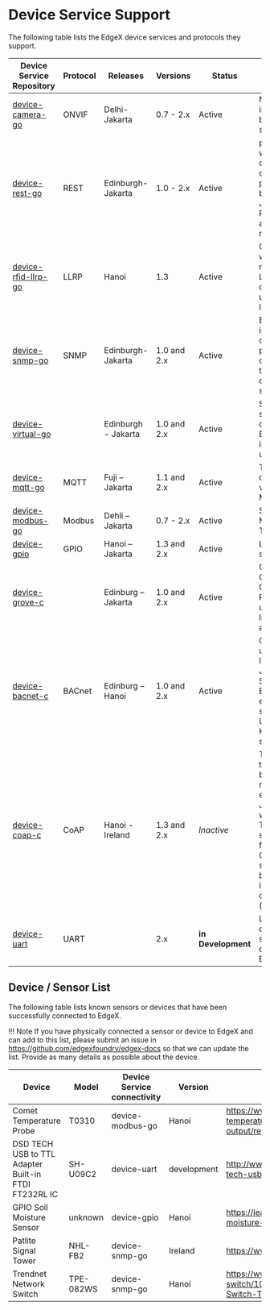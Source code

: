 # Device Service Support

The following table lists the EdgeX device services and protocols they support.

| Device Service Repository | Protocol | Releases | Versions | Status | Comments |
|---------------------------|----------|----------|----------|--------|----------|
| [device-camera-go]( https://github.com/edgexfoundry/device-camera-go)| ONVIF | Delhi-Jakarta| 0.7 - 2.x | Active| Not a full ONVIF implementation, but a good starter|
| [device-rest-go]( https://github.com/edgexfoundry/device-rest-go) | REST | Edinburgh-Jakarta| 1.0 - 2.x | Active| provides one-way communications only.  Allows posting of binary and JSON data via REST.  Events are single reading only.|
| [device-rfid-llrp-go]( https://github.com/edgexfoundry/device-rfid-llrp-go) | LLRP | Hanoi | 1.3 | Active| Communications with RFID readers via LLRP.  Work ongoing to update to Ireland, 2.x |
| [device-snmp-go]( https://github.com/edgexfoundry/device-snmp-go) | SNMP | Edinburgh-Jakarta| 1.0 and 2.x | Active| Basic implementation of SNMP protocol.  Async callbacks and traps not currently supported. |
| [device-virtual-go]( https://github.com/edgexfoundry/device-virtual-go) | | Edinburgh - Jakarta| 1.0 and 2.x | Active| Simulates sensor readings of type binary, Boolean, float, integer and unsigned integer |
| [device-mqtt-go]( https://github.com/edgexfoundry/device-mqtt-go) | MQTT | Fuji – Jakarta | 1.1 and 2.x | Active |  Two way communications via multiple MQTT topics |
| [device-modbus-go]( https://github.com/edgexfoundry/device-modbus-go) | Modbus | Dehli – Jakarta | 0.7 - 2.x | Active | Supports Modbus over TCP or RTU |
| [device-gpio]( https://github.com/edgexfoundry/device-gpio) | GPIO | Hanoi – Jakarta | 1.3 and 2.x | Active | Linux only; uses sysfs ABI |
| [device-grove-c]( https://github.com/edgexfoundry/device-grove-c) | | Edinburg – Jakarta | 1.0 and 2.x | Active | Connects the Grove sensor on Grove Raspberry Pi using libmraa library; Linux and ARM only |
| [device-bacnet-c]( https://github.com/edgexfoundry/device-bacnet-c) | BACnet | Edinburg – Hanoi | 1.0 and 2.x | Active | Currently being updated for Ireland and Jakarta.  Supports BACnet via ethernet (IP) or serial (MSTP).  Uses the Steve Karag BACnet stack |
| [device-coap-c]( https://github.com/edgexfoundry/device-coap-c) | CoAP | Hanoi - Ireland | 1.3 and 2.x | *Inactive* | This service is in the process of being redeveloped and expanded for Jakarta – and will support Thread as a subset of functionality.  Currently supports CoAP-based REST and is one way communications (read-only) |
| [device-uart]( https://github.com/edgexfoundry-holding/device-uart) | UART |  | 2.x | **in Development** | Linux only; for connecting serial UART devices to EdgeX|

## Device / Sensor List 
The following table lists known sensors or devices that have been successfully connected to EdgeX.

!!! Note
        If you have physically connected a sensor or device to EdgeX and can add to this list, please submit an issue in https://github.com/edgexfoundry/edgex-docs so that we can update the list.  Provide as many details as possible about the device.

| Device | Model | Device Service connectivity | Version | Reference|
|----------|-----------|-------------------------------------|------------|--------------|
|Comet Temperature Probe | T0310 | device-modbus-go | Hanoi | https://www.cometsystem.com/products/t0310-temperature-transmitter-with-rs232-output/reg-t0310 |
| DSD TECH USB to TTL Adapter Built-in FTDI FT232RL IC|SH-U09C2| device-uart | development | http://www.dsdtech-global.com/2017/07/dsd-tech-usb-to-ttl-serial-converter.html |
| GPIO Soil Moisture Sensor | unknown | device-gpio | Hanoi | https://learn.sparkfun.com/tutorials/soil-moisture-sensor-hookup-guide/all|
|Patlite Signal Tower | NHL-FB2 | device-snmp-go | Ireland | https://www.patlite.com/ |
|Trendnet Network Switch | TPE-082WS | device-snmp-go | Hanoi | https://www.trendnet.com/products/managed-switch/10-Port-Gigabit-Web-Smart-PoEplus-Switch-TPE-082WS |